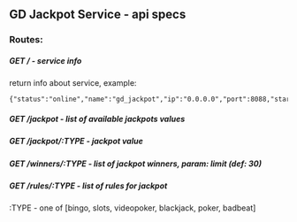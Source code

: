 GD Jackpot Service - api specs
---

### Routes:

##### GET / - service info

return info about service, example:
```
{"status":"online","name":"gd_jackpot","ip":"0.0.0.0","port":8088,"startTime":1408812425}
```

##### GET /jackpot - list of available jackpots values
##### GET /jackpot/:TYPE - jackpot value
 
##### GET /winners/:TYPE - list of jackpot winners, param: limit (def: 30)
##### GET /rules/:TYPE - list of rules for jackpot
 
:TYPE - one of [bingo, slots, videopoker, blackjack, poker, badbeat]


